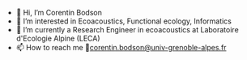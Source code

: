 - 👋 Hi, I’m Corentin Bodson
- 👀 I’m interested in Ecoacoustics, Functional ecology, Informatics
- 🌱 I’m currently a Research Engineer in ecoacoustics at Laboratoire d'Ecologie Alpine (LECA)
- 📫 How to reach me 🔗corentin.bodson@univ-grenoble-alpes.fr

<!---
Nix9182/Nix9182 is a ✨ special ✨ repository because its `README.md` (this file) appears on your GitHub profile.
You can click the Preview link to take a look at your changes.
--->
